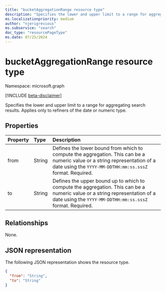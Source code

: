 ```yaml
---
title: "bucketAggregationRange resource type"
description: "Specifies the lower and upper limit to a range for aggregating search results. Applies only to refiners of the date or numeric type"
ms.localizationpriority: medium
author: "njerigrevious"
ms.subservice: "search"
doc_type: "resourcePageType"
ms.date: 07/25/2024
---
```


# bucketAggregationRange resource type

Namespace: microsoft.graph

[!INCLUDE [beta-disclaimer](../../includes/beta-disclaimer.md)]

Specifies the lower and upper limit to a range for aggregating search results. Applies only to refiners of the date or numeric type.

## Properties

| Property     | Type        | Description |
|:-------------|:------------|:------------|
|from|String| Defines the lower bound from which to compute the aggregation. This can be a numeric value or a string representation of a date using the `YYYY-MM-DDTHH:mm:ss.sssZ` format. Required.|
|to|String| Defines the upper bound up to which to compute the aggregation. This can be a numeric value or a string representation of a date using the `YYYY-MM-DDTHH:mm:ss.sssZ` format. Required.|

## Relationships

None.

## JSON representation

The following JSON representation shows the resource type.

<!-- {
  "blockType": "resource",
  "optionalProperties": [

  ],
  "@odata.type": "microsoft.graph.bucketAggregationRange",
  "baseType": null
}-->

```json
{
  "from": "String",
  "to": "String"
}
```
